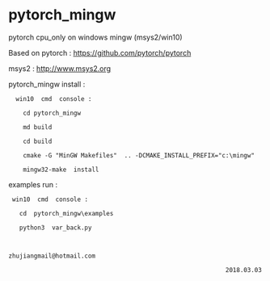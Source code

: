 # pytorch_mingw

  pytorch cpu_only on windows mingw (msys2/win10)

  Based on pytorch :  https://github.com/pytorch/pytorch

  msys2 :  http://www.msys2.org


  pytorch_mingw  install : 

      win10  cmd  console :
            
        cd pytorch_mingw
        
        md build

        cd build 

        cmake -G "MinGW Makefiles"  .. -DCMAKE_INSTALL_PREFIX="c:\mingw"

        mingw32-make  install

  
  examples  run :
      
     win10  cmd  console :

       cd  pytorch_mingw\examples

       python3  var_back.py


                                                       zhujiangmail@hotmail.com
                                                                    
                                                                2018.03.03






